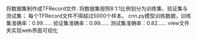 将数据集制作成TFRecord文件:
    将数据集按照8:1:1比例划分为训练集、验证集与测试集；
    每个TFRecord文件不得超过5000个样本。
cnn.py模型训练数据，训练集准确率：0.99……
                  验证集准确率：0.99……
                  测试集准确率：0.82……
view文件夹实现web界面可视化
